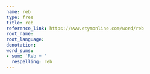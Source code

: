 ```yaml
---
name: reb
type: free
title: reb
reference_link: https://www.etymonline.com/word/reb
root_name: 
root_language: 
denotation: 
word_sums:
- sum: 'Reb + '
  respelling: reb
---
```

